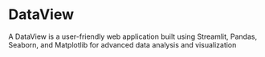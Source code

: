 # DataView
A DataView is a user-friendly web application built using Streamlit, Pandas, Seaborn, and Matplotlib for advanced data analysis and visualization
